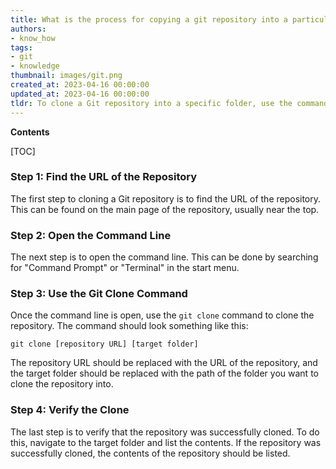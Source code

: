 ```yaml
---
title: What is the process for copying a git repository into a particular folder?
authors:
- know_how
tags:
- git
- knowledge
thumbnail: images/git.png
created_at: 2023-04-16 00:00:00
updated_at: 2023-04-16 00:00:00
tldr: To clone a Git repository into a specific folder, use the command `git clone <repository> <folder>`.
---
```


**Contents**

[TOC]

### Step 1: Find the URL of the Repository

The first step to cloning a Git repository is to find the URL of the repository. This can be found on the main page of the repository, usually near the top.

### Step 2: Open the Command Line

The next step is to open the command line. This can be done by searching for "Command Prompt" or "Terminal" in the start menu.

### Step 3: Use the Git Clone Command

Once the command line is open, use the `git clone` command to clone the repository. The command should look something like this:

```shell
git clone [repository URL] [target folder]
```

The repository URL should be replaced with the URL of the repository, and the target folder should be replaced with the path of the folder you want to clone the repository into.

### Step 4: Verify the Clone

The last step is to verify that the repository was successfully cloned. To do this, navigate to the target folder and list the contents. If the repository was successfully cloned, the contents of the repository should be listed.

